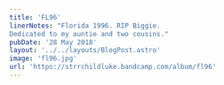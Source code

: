 ```yaml
---
title: 'FL96'
linerNotes: "Florida 1996. RIP Biggie.
Dedicated to my auntie and two cousins."
pubDate: '28 May 2018'
layout: '../../layouts/BlogPost.astro'
image: 'fl96.jpg'
url: 'https://strrchildluke.bandcamp.com/album/fl96'
---
```



